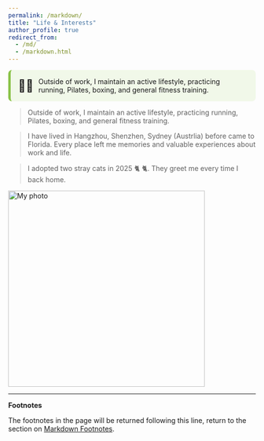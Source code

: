 ```yaml
---
permalink: /markdown/
title: "Life & Interests"
author_profile: true
redirect_from: 
  - /md/
  - /markdown.html
---
```

<div style="display:flex; align-items:center; background:#f1f8e9; border-left:5px solid #8bc34a; padding:15px; border-radius:8px; gap:10px;">
  <span style="font-size:24px;">🏃‍♂️</span>
  <span>Outside of work, I maintain an active lifestyle, practicing running, Pilates, boxing, and general fitness training.</span>
</div>


> Outside of work, I maintain an active lifestyle, practicing running, Pilates, boxing, and general fitness training.


> I have lived in Hangzhou, Shenzhen, Sydney (Austrlia) before came to Florida. Every place left me memories and valuable experiences about work and life.


> I adopted two stray cats in 2025 🐈 🐈. They greet me every time I back home.

<p align="left">
  <img src="/images/my_cats.png" alt="My photo" width="400">
</p>



***
**Footnotes**

The footnotes in the page will be returned following this line, return to the section on <a href="#footnotes">Markdown Footnotes</a>.

